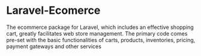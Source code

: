 # Laravel-Ecomerce
The ecommerce package for Laravel, which includes an effective shopping cart, greatly facilitates web store management. The primary code comes pre-set with the basic functionalities of carts, products, inventories, pricing, payment gateways and other services
